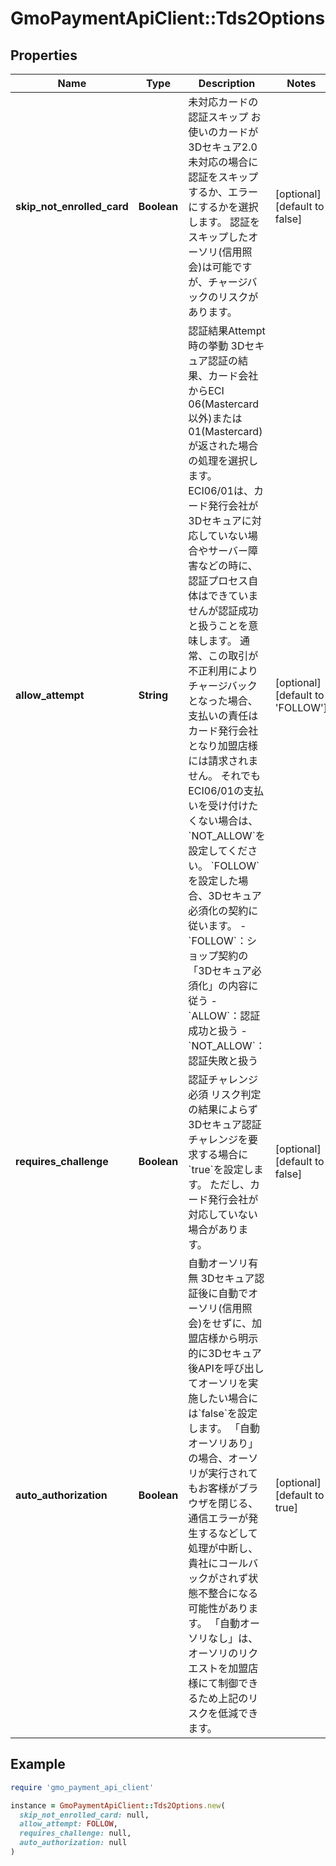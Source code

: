 # GmoPaymentApiClient::Tds2Options

## Properties

| Name | Type | Description | Notes |
| ---- | ---- | ----------- | ----- |
| **skip_not_enrolled_card** | **Boolean** | 未対応カードの認証スキップ お使いのカードが3Dセキュア2.0未対応の場合に認証をスキップするか、エラーにするかを選択します。   認証をスキップしたオーソリ(信用照会)は可能ですが、チャージバックのリスクがあります。  | [optional][default to false] |
| **allow_attempt** | **String** | 認証結果Attempt時の挙動 3Dセキュア認証の結果、カード会社からECI 06(Mastercard以外)または01(Mastercard)が返された場合の処理を選択します。   ECI06/01は、カード発行会社が3Dセキュアに対応していない場合やサーバー障害などの時に、認証プロセス自体はできていませんが認証成功と扱うことを意味します。   通常、この取引が不正利用によりチャージバックとなった場合、支払いの責任はカード発行会社となり加盟店様には請求されません。   それでもECI06/01の支払いを受け付けたくない場合は、&#x60;NOT_ALLOW&#x60;を設定してください。   &#x60;FOLLOW&#x60;を設定した場合、3Dセキュア必須化の契約に従います。 - &#x60;FOLLOW&#x60;：ショップ契約の「3Dセキュア必須化」の内容に従う - &#x60;ALLOW&#x60;：認証成功と扱う - &#x60;NOT_ALLOW&#x60;：認証失敗と扱う  | [optional][default to &#39;FOLLOW&#39;] |
| **requires_challenge** | **Boolean** | 認証チャレンジ必須   リスク判定の結果によらず3Dセキュア認証チャレンジを要求する場合に&#x60;true&#x60;を設定します。   ただし、カード発行会社が対応していない場合があります。  | [optional][default to false] |
| **auto_authorization** | **Boolean** | 自動オーソリ有無   3Dセキュア認証後に自動でオーソリ(信用照会)をせずに、加盟店様から明示的に3Dセキュア後APIを呼び出してオーソリを実施したい場合には&#x60;false&#x60;を設定します。   「自動オーソリあり」の場合、オーソリが実行されてもお客様がブラウザを閉じる、通信エラーが発生するなどして処理が中断し、貴社にコールバックがされず状態不整合になる可能性があります。   「自動オーソリなし」は、オーソリのリクエストを加盟店様にて制御できるため上記のリスクを低減できます。  | [optional][default to true] |

## Example

```ruby
require 'gmo_payment_api_client'

instance = GmoPaymentApiClient::Tds2Options.new(
  skip_not_enrolled_card: null,
  allow_attempt: FOLLOW,
  requires_challenge: null,
  auto_authorization: null
)
```

